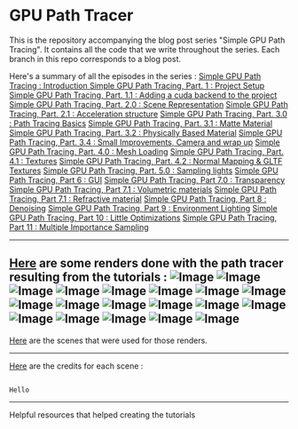 
# GPU Path Tracer

This is the repository accompanying the blog post series "Simple GPU Path Tracing". It contains all the code that we write throughout the series. Each branch in this repo corresponds to a blog post.

Here's a summary of all the episodes in the series :
[Simple GPU Path Tracing : Introduction ](https://jacquespillet.blogspot.com/2024/03/blog-post.html)
[Simple GPU Path Tracing, Part. 1 : Project Setup](https://jacquespillet.blogspot.com/2024/03/simple-gpu-path-tracing-part-1-project.html)
[Simple GPU Path Tracing, Part. 1.1 : Adding a cuda backend to the project](https://jacquespillet.blogspot.com/2024/03/simple-gpu-path-tracing-part-11-adding.html)
[Simple GPU Path Tracing, Part. 2.0 : Scene Representation](https://jacquespillet.blogspot.com/2024/03/simple-gpu-path-tracing-part-20-scene.html)
[Simple GPU Path Tracing, Part. 2.1 : Acceleration structure](https://jacquespillet.blogspot.com/2024/03/simple-gpu-path-tracing-part-21.html)
[Simple GPU Path Tracing, Part. 3.0 : Path Tracing Basics](https://jacquespillet.blogspot.com/2024/04/simple-gpu-path-tracing-part-21-path.html)
[Simple GPU Path Tracing, Part. 3.1 : Matte Material](https://jacquespillet.blogspot.com/2024/04/simple-gpu-path-tracing-part-31-matte.html)
[Simple GPU Path Tracing, Part. 3.2 : Physically Based Material](https://jacquespillet.blogspot.com/2024/04/simple-gpu-path-tracing-part-32-more.html)
[Simple GPU Path Tracing, Part. 3.4 : Small Improvements, Camera and wrap up](https://jacquespillet.blogspot.com/2024/04/simple-gpu-path-tracing-part-34-small.html)
[Simple GPU Path Tracing, Part. 4.0 : Mesh Loading](https://jacquespillet.blogspot.com/2024/04/simple-gpu-path-tracing-part-40-mesh.html)
[Simple GPU Path Tracing, Part. 4.1 : Textures](https://jacquespillet.blogspot.com/2024/04/simple-gpu-path-tracing-part-41-textures.html)
[Simple GPU Path Tracing, Part. 4.2 : Normal Mapping & GLTF Textures](https://jacquespillet.blogspot.com/2024/04/simple-gpu-path-tracing-part-42-normal.html)
[Simple GPU Path Tracing, Part. 5.0 : Sampling lights](https://jacquespillet.blogspot.com/2024/04/simple-gpu-path-tracing-part-50.html)
[Simple GPU Path Tracing, Part 6 : GUI](https://jacquespillet.blogspot.com/2024/04/simple-gpu-path-tracing-part-6-gui.html)
[Simple GPU Path Tracing, Part 7.0 : Transparency](https://jacquespillet.blogspot.com/2024/04/simple-gpu-path-tracing-part-70.html)
[Simple GPU Path Tracing, Part 7.1 : Volumetric materials](https://jacquespillet.blogspot.com/2024/04/simple-gpu-path-tracing-part-71.html)
[Simple GPU Path Tracing, Part 7.1 : Refractive material](https://jacquespillet.blogspot.com/2024/04/simple-gpu-path-tracing-part-71_9.html)
[Simple GPU Path Tracing, Part 8 : Denoising](https://jacquespillet.blogspot.com/2024/04/simple-gpu-path-tracing-part-8-denoising.html)
[Simple GPU Path Tracing, Part 9 : Environment Lighting](https://jacquespillet.blogspot.com/2024/04/simple-gpu-path-tracing-part-9.html)
[Simple GPU Path Tracing, Part 10 : Little Optimizations](https://jacquespillet.blogspot.com/2024/04/simple-gpu-path-tracing-part-10-little.html)
[Simple GPU Path Tracing, Part 11 : Multiple Importance Sampling](https://jacquespillet.blogspot.com/2024/04/simple-gpu-path-tracing-part-11.html)

---
  

[Here](https://github.com/jacquespillet/gpupt_blog/tree/Part_13/resources/Gallery) are some renders done with the path tracer resulting from the tutorials :
![Image](https://github.com/jacquespillet/gpupt_blog/blob/Part_13/resources/Gallery/Teapot.png?raw=true)
![Image](https://github.com/jacquespillet/gpupt_blog/blob/Part_13/resources/Gallery/Bottle.png?raw=true)
![Image](https://github.com/jacquespillet/gpupt_blog/blob/Part_13/resources/Gallery/AnimeClassRoom.png?raw=true)
![Image](https://github.com/jacquespillet/gpupt_blog/blob/Part_13/resources/Gallery/BaseScene.png?raw=true)
![Image](https://github.com/jacquespillet/gpupt_blog/blob/Part_13/resources/Gallery/Cathedral_0.png?raw=true)
![Image](https://github.com/jacquespillet/gpupt_blog/blob/Part_13/resources/Gallery/Robot.png?raw=true)
![Image](https://github.com/jacquespillet/gpupt_blog/blob/Part_13/resources/Gallery/Sponza.png?raw=true)
![Image](https://github.com/jacquespillet/gpupt_blog/blob/Part_13/resources/Gallery/Vokselia_2.png?raw=true)
![Image](https://github.com/jacquespillet/gpupt_blog/blob/Part_13/resources/Gallery/Sculpture_All.png?raw=true)
![Image](https://github.com/jacquespillet/gpupt_blog/blob/Part_13/resources/Gallery/Bathroom.png?raw=true)
![Image](https://github.com/jacquespillet/gpupt_blog/blob/Part_13/resources/Gallery/Cathedral.png?raw=true)
![Image](https://github.com/jacquespillet/gpupt_blog/blob/Part_13/resources/Gallery/Breakfast_Room_2.png?raw=true)
![Image](https://github.com/jacquespillet/gpupt_blog/blob/Part_13/resources/Gallery/Coffee.png?raw=true)
![Image](https://github.com/jacquespillet/gpupt_blog/blob/Part_13/resources/Gallery/ConferenceRoom.png?raw=true)
![Image](https://github.com/jacquespillet/gpupt_blog/blob/Part_13/resources/Gallery/Lost_Empire_1.png?raw=true)
![Image](https://github.com/jacquespillet/gpupt_blog/blob/Part_13/resources/Gallery/Rhetorician.png?raw=true)
![Image](https://github.com/jacquespillet/gpupt_blog/blob/Part_13/resources/Gallery/Rhetorician_Glass.png?raw=true)
![Image](https://github.com/jacquespillet/gpupt_blog/blob/Part_13/resources/Gallery/Rhetorician_Volume.png?raw=true)
![Image](https://github.com/jacquespillet/gpupt_blog/blob/Part_13/resources/Gallery/Sponza_1.png?raw=true)
--- 
[Here](https://github.com/jacquespillet/gpupt_blog/releases/download/Vendor/Scenes.zip) are the scenes that were used for those renders.

---

[Here](https://raw.githubusercontent.com/jacquespillet/gpupt_blog/Part_13/resources/Gallery/Credits.txt?token=GHSAT0AAAAAACQGK7WP7XR5AOFYFSPGP44AZRKLF3A) are the credits for each scene :

  

```

Hello

```

--- 
Helpful resources that helped creating the tutorials

